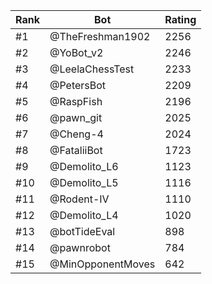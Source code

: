 Rank|Bot|Rating
---|---|---
#1|@TheFreshman1902|2256
#2|@YoBot_v2|2246
#3|@LeelaChessTest|2233
#4|@PetersBot|2209
#5|@RaspFish|2196
#6|@pawn_git|2025
#7|@Cheng-4|2024
#8|@FataliiBot|1723
#9|@Demolito_L6|1123
#10|@Demolito_L5|1116
#11|@Rodent-IV|1110
#12|@Demolito_L4|1020
#13|@botTideEval|898
#14|@pawnrobot|784
#15|@MinOpponentMoves|642
